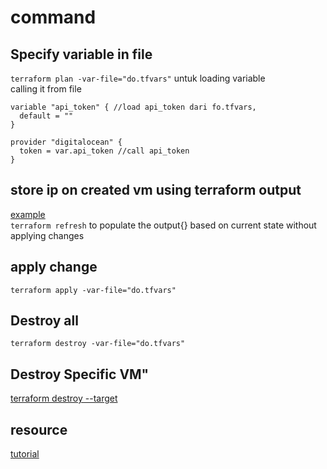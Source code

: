 # command
## Specify variable in file
`terraform plan -var-file="do.tfvars"` untuk loading variable   
calling it from file
```
variable "api_token" { //load api_token dari fo.tfvars, 
  default = ""
}

provider "digitalocean" {
  token = var.api_token //call api_token
}
```

## store ip on created vm using terraform output
[example](https://youtu.be/SLB_c_ayRMo?t=6846)  
`terraform refresh` to populate the output{} based on current state without applying changes
## apply change
 `terraform apply -var-file="do.tfvars"`

## Destroy all
`terraform destroy -var-file="do.tfvars"`

## Destroy Specific VM"
[terraform destroy --target](https://www.youtube.com/watch?v=SLB_c_ayRMo&t=6845s)

## resource
[tutorial](https://www.digitalocean.com/community/tutorials/how-to-use-terraform-with-digitalocean#step-7-creating-dns-domains-and-records)


